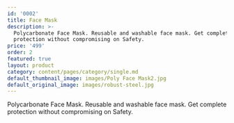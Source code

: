 ```yaml
---
id: '0002'
title: Face Mask
description: >-
  Polycarbonate Face Mask. Reusable and washable face mask. Get complete
  protection without compromising on Safety.
price: '499'
order: 2
featured: true
layout: product
category: content/pages/category/single.md
default_thumbnail_image: images/Poly Face Mask2.jpg
default_original_image: images/robust-steel.jpg
---
```

Polycarbonate Face Mask. Reusable and washable face mask. Get complete protection without compromising on Safety.
